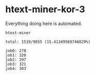 # htext-miner-kor-3

Everything doing here is automated.

```
htext-miner

total: 1519/9855 (15.41349568746829%)

job0: 278
job1: 320
job2: 297
job3: 321
job4: 303
```
